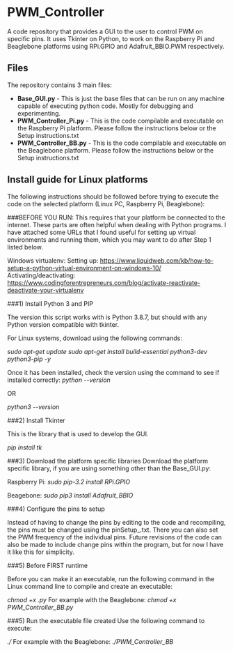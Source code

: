 # PWM_Controller
A code repository that provides a GUI to the user to control PWM on specific pins. It uses Tkinter on Python, to work on the Raspberry Pi and Beaglebone platforms using RPi.GPIO and Adafruit_BBIO.PWM respectively.

## Files
The repository contains 3 main files:
* **Base_GUI.py** - This is just the base files that can be run on any machine capable of executing python code. Mostly for debugging and experimenting.
* **PWM_Controller_Pi.py** - This is the code compilable and executable on the Raspberry Pi platform. Please follow the instructions below or the Setup instructions.txt
* **PWM_Controller_BB.py** - This is the code compilable and executable on the Beaglebone platform. Please follow the instructions below or the Setup instructions.txt

## Install guide for Linux platforms
The following instructions should be followed before trying to execute the code on the selected platform (Linux PC, Raspberry Pi, Beaglebone):

###BEFORE YOU RUN:
This requires that your platform be connected to the internet. These parts are often helpful when dealing with Python programs. I have attached some URLs that I found useful for setting up virtual environments and running them, which you may want to do after Step 1 listed below.

Windows virtualenv:
Setting up: https://www.liquidweb.com/kb/how-to-setup-a-python-virtual-environment-on-windows-10/
Activating/deactivating: https://www.codingforentrepreneurs.com/blog/activate-reactivate-deactivate-your-virtualenv

###1) Install Python 3 and PIP

The version this script works with is Python 3.8.7, but should with any Python version compatible with tkinter.

For Linux systems, download using the following commands:

*sudo apt-get update*
*sudo apt-get install build-essential python3-dev python3-pip -y*

Once it has been installed, check the version using the command to see if installed correctly:
*python --version*

OR

*python3 --version*

###2) Install Tkinter

This is the library that is used to develop the GUI. 

*pip install tk*

###3) Download the platform specific libraries
Download the platform specific library, if you are using something other than the Base_GUI.py:

Raspberry Pi:
*sudo pip-3.2 install RPi.GPIO*

Beagebone:
*sudo pip3 install Adafruit_BBIO*

###4) Configure the pins to setup

Instead of having to change the pins by editing to the code and recompiling, the pins must be changed using the pinSetup_<Board platform>.txt. There you can also set the 
PWM frequency of the individual pins. Future revisions of the code can also be made to include change pins within the program, but for now I have it like this for simplicity.

###5) Before FIRST runtime

Before you can make it an executable, run the following command in the Linux command line to compile and create an executable:

*chmod +x <File name>.py*
For example with the Beaglebone:
*chmod +x PWM_Controller_BB.py*

###5) Run the executable file created
Use the following command to execute:

*./<File Name>*
For example with the Beaglebone:
*./PWM_Controller_BB*
